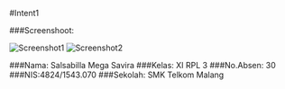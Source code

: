 #Intent1

###Screenshoot:

![Screenshot1](https://s9.postimg.org/f77j3tq8r/Screenshot_2016_10_09_18_52_58.png)
![Screenshot2](https://s9.postimg.org/48w9ln1nf/Screenshot_2016_10_09_18_52_47.png)

###Nama: Salsabilla Mega Savira
###Kelas: XI RPL 3
###No.Absen: 30
###NIS:4824/1543.070
###Sekolah: SMK Telkom Malang
